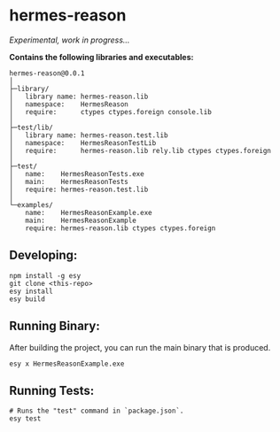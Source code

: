 # hermes-reason

*Experimental, work in progress…*

**Contains the following libraries and executables:**

```
hermes-reason@0.0.1
│
├─library/
│   library name: hermes-reason.lib
│   namespace:    HermesReason
│   require:      ctypes ctypes.foreign console.lib
│
├─test/lib/
│   library name: hermes-reason.test.lib
│   namespace:    HermesReasonTestLib
│   require:      hermes-reason.lib rely.lib ctypes ctypes.foreign
│
├─test/
│   name:    HermesReasonTests.exe
│   main:    HermesReasonTests
│   require: hermes-reason.test.lib
│
└─examples/
    name:    HermesReasonExample.exe
    main:    HermesReasonExample
    require: hermes-reason.lib ctypes ctypes.foreign
```

## Developing:

```
npm install -g esy
git clone <this-repo>
esy install
esy build
```

## Running Binary:

After building the project, you can run the main binary that is produced.

```
esy x HermesReasonExample.exe
```

## Running Tests:

```
# Runs the "test" command in `package.json`.
esy test
```
